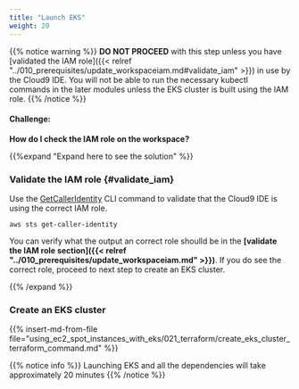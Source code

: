 ```yaml
---
title: "Launch EKS"
weight: 20
---
```



{{% notice warning %}}
**DO NOT PROCEED** with this step unless you have [validated the IAM role]({{< relref "../010_prerequisites/update_workspaceiam.md#validate_iam" >}}) in use by the Cloud9 IDE. You will not be able to run the necessary kubectl commands in the later modules unless the EKS cluster is built using the IAM role.
{{% /notice %}}

#### Challenge:
**How do I check the IAM role on the workspace?**

{{%expand "Expand here to see the solution" %}}

### Validate the IAM role {#validate_iam}

Use the [GetCallerIdentity](https://docs.aws.amazon.com/cli/latest/reference/sts/get-caller-identity.html) CLI command to validate that the Cloud9 IDE is using the correct IAM role.

```
aws sts get-caller-identity

```

You can verify what the output an correct role shoulld be in the **[validate the IAM role section]({{< relref "../010_prerequisites/update_workspaceiam.md" >}})**. If you do see the correct role, proceed to next step to create an EKS cluster.

{{% /expand %}}


### Create an EKS cluster

{{% insert-md-from-file file="using_ec2_spot_instances_with_eks/021_terraform/create_eks_cluster_terraform_command.md" %}}

{{% notice info %}}
Launching EKS and all the dependencies will take approximately 20 minutes
{{% /notice %}}
